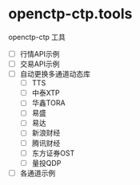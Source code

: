 # openctp-ctp.tools

openctp-ctp 工具

- [ ] 行情API示例
- [ ] 交易API示例
- [ ] 自动更换多通道动态库
    - [ ] TTS
    - [ ] 中泰XTP
    - [ ] 华鑫TORA
    - [ ] 易盛
    - [ ] 易达
    - [ ] 新浪财经
    - [ ] 腾讯财经
    - [ ] 东方证券OST
    - [ ] 量投QDP
- [ ] 各通道示例
